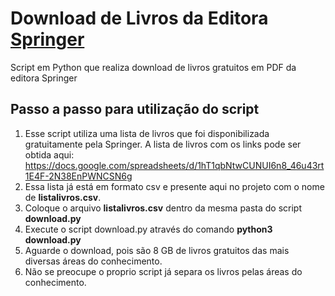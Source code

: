 # Download de Livros da Editora [Springer](https://www.springer.com/)
Script em Python que realiza download de livros gratuitos em PDF da editora Springer

## Passo a passo para utilização do script

1. Esse script utiliza uma lista de livros que foi disponibilizada gratuitamente pela Springer. A lista de livros com os links pode ser obtida aqui: https://docs.google.com/spreadsheets/d/1hT1qbNtwCUNUI6n8_46u43rt1E4F-2N38EnPWNCSN6g
2. Essa lista já está em formato csv e presente aqui no projeto com o nome de **listalivros.csv**.
3. Coloque o arquivo **listalivros.csv** dentro da mesma pasta do script **download.py**
4. Execute o script download.py através do comando **python3 download.py**
5. Aguarde o download, pois são 8 GB de livros gratuitos das mais diversas áreas do conhecimento. 
6. Não se preocupe o proprio script já separa os livros pelas áreas do conhecimento. 
